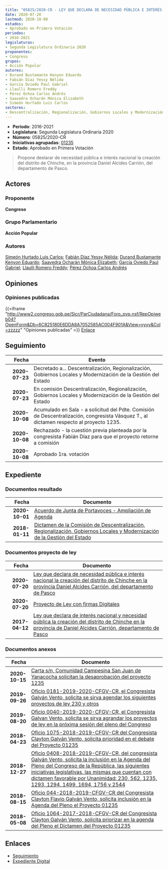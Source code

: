 ```yaml
---
title: "05825/2020-CR - LEY QUE DECLARA DE NECESIDAD PÚBLICA E INTERÉS NACIONAL LA CREACIÓN DEL DISTRITO DE CHINCHE EN LA PROVINCIA 'DANIEL ALCIDES CARRIÓN' DEL DEPARTAMENTO DE PASCO"
date: 2020-07-20
lastmod: 2020-10-08
estados:
- Aprobado en Primera Votación
periodos:
- 2016-2021
legislaturas:
- Segunda Legislatura Ordinaria 2020
proponentes:
- Congreso
grupos:
- Acción Popular
autores:
- Durand Bustamante Kenyon Eduardo
- Fabián Díaz Yessy Nélida
- García Oviedo Paul Gabriel
- Llaulli Romero Freddy
- Pérez Ochoa Carlos Andrés
- Saavedra Ocharán Mónica Elizabeth
- Simeón Hurtado Luis Carlos
sectores:
- Descentralización, Regionalización, Gobiernos Locales y Modernización de la Gestión del Estado
---
```

- **Periodo**: 2016-2021
- **Legislatura**: Segunda Legislatura Ordinaria 2020
- **Número**: 05825/2020-CR
- **Iniciativas agrupadas**: [01235](../../01200/01235)
- **Estado**: Aprobado en Primera Votación

> Propone deelarar de necesidad pública e interés nacional la creación del distrito de Chinche, en la provincia Daniel Alcides Carrión, del departamento de Pasco.


## Actores

### Proponente

**Congreso**

### Grupo Parlamentario

**Acción Popular**

### Autores

[Simeón Hurtado Luis Carlos](mailto:mailto:lsimeon@congreso.gob.pe); [Fabián Díaz Yessy Nélida](mailto:mailto:yfabian@congreso.gob.pe); [Durand Bustamante Kenyon Eduardo](mailto:mailto:kdurand@congreso.gob.pe); [Saavedra Ocharán Mónica Elizabeth](mailto:mailto:msaavedra@congreso.gob.pe); [García Oviedo Paul Gabriel](mailto:mailto:pgarcia@congreso.gob.pe); [Llaulli Romero Freddy](mailto:mailto:fllaulli@congreso.gob.pe); [Pérez Ochoa Carlos Andrés](mailto:mailto:cperezo@congreso.gob.pe)

## Opiniones

### Opiniones publicadas

{{<iframe "http://www2.congreso.gob.pe/Sicr/ParCiudadana/Foro_pvp.nsf/RepOpiweb04?OpenForm&Db=6C825180E6DDA8A7052585AC004F901A&View=yyyy&Col=zzzzz" "Opiniones publicadas" >}}
[Enlace](http://www2.congreso.gob.pe/Sicr/ParCiudadana/Foro_pvp.nsf/RepOpiweb04?OpenForm&Db=6C825180E6DDA8A7052585AC004F901A&View=yyyy&Col=zzzzz)


## Seguimiento

| Fecha | Evento |
|------:|--------|
| **2020-07-23** | Decretado a... Descentralización, Regionalización, Gobiernos Locales y Modernización de la Gestión del Estado |
| **2020-07-23** | En comisión Descentralización, Regionalización, Gobiernos Locales y Modernización de la Gestión del Estado |
| **2020-10-08** | Acumulado en Sala - a solicitud del Pdte. Comisión de Descentralización, congresista Vásquez T., al dictamen respecto al proyecto 1235. |
| **2020-10-08** | Rechazado - la cuestión previa planteada por la congresista Fabián Díaz para que el proyecto retorne a comisión |
| **2020-10-08** | Aprobado 1ra. votación |

## Expediente

### Documentos resultado

| Fecha | Documento |
|------:|-----------|
| **2020-10-01** | [Acuerdo de Junta de Portavoces - Ampliación de Agenda](https://leyes.congreso.gob.pe/Documentos/2016_2021/Acuerdos/Junta_Portavoces/AJP01235-20201001.pdf) |
| **2018-01-11** | [Dictamen de la Comisión de Descentralización, Regionalización, Gobiernos Locales y Modernización de la Gestión del Estado](http://www.leyes.congreso.gob.pe/Documentos/2016_2021/Dictamenes/Proyectos_de_Ley/01235DC08MAY20180111.pdf) |

### Documentos proyecto de ley

| Fecha | Documento |
|------:|-----------|
| **2020-07-20** | [Ley que declara de necesidad pública e interés nacional la creación del distrito de Chinche en la provincia Daniel Alcides Carrión, del departamento de Pasco](http://www.leyes.congreso.gob.pe/Documentos/2016_2021/Proyectos_de_Ley_y_de_Resoluciones_Legislativas/PL05825-20200720.pdf) |
| **2020-07-20** | [Proyecto de Ley con firmas Digitales](http://www.leyes.congreso.gob.pe/Documentos/2016_2021/Proyectos_de_Ley_y_de_Resoluciones_Legislativas/Proyectos_Firmas_digitales/PL05825.pdf) |
| **2017-04-12** | [Ley que declara de interés nacional y necesidad pública la creación del distrito de Chinche en la provincia de Daniel Alcides Carrión, departamento de Pasco](http://www.leyes.congreso.gob.pe/Documentos/2016_2021/Proyectos_de_Ley_y_de_Resoluciones_Legislativas/PL0123520170412.PDF) |

### Documentos anexos

| Fecha | Documento |
|------:|-----------|
| **2020-10-15** | [Carta s/n, Comunidad Campesina San Juan de Yanacocha solicitan la desaprobación del proyecto 1235](http://www.leyes.congreso.gob.pe/Documentos/2016_2021/Oficios/Otras_Instituciones/CARTA-S-N-20201015-COMUNIDAD-YANACOCHA.pdf) |
| **2019-09-26** | [Oficio 0181-2019-2020-CFGV-CR, el Congresista Galván Vento, solicita se sirva agendar los siguientes proyectos de ley 230 y otros](http://www.leyes.congreso.gob.pe/Documentos/2016_2021/Oficios/Congresistas/OFICIO-0181-2019-2020-CFGV-CR.pdf) |
| **2019-08-20** | [Oficio 0040-2019-2020-CFGV-CR, el Congresista Galvan Vento, solicita se sirva agrandar los proyectos de ley en la próxima sesión del pleno del Congreso](http://www.leyes.congreso.gob.pe/Documentos/2016_2021/Oficios/Congresistas/OFICIO-0040-2019-2020-CFGV-CR.pdf) |
| **2018-04-23** | [Oficio 1075-2018-2019-CFGV-CR del Congresista Clayton Galván Vento, solicita prioridad en el debate del Proyecto 01235](http://www.leyes.congreso.gob.pe/Documentos/2016_2021/Oficios/Congresistas/OFICIO-1075-2018-2019-CFGV-CR.pdf) |
| **2018-12-27** | [Oficio 0408-2018-2019-CFGV-CR, del congresista Galván Vento, solicita la inclusión en la Agenda del Pleno del Congreso de la República, las siguientes iniciativas legislativas, las mismas que cuentan con dictamen favorable por Unanimidad: 230, 562, 1235, 1293, 1294, 1499, 1694, 1756 y 2544](http://www.leyes.congreso.gob.pe/Documentos/2016_2021/Oficios/Congresistas/OFICIO-0408-2018-2019-CFGV-CR.pdf) |
| **2018-08-15** | [Oficio 044-2018-2019-CFGV-CR del Congresista Clayton Flavio Galván Vento, solicita inclusión en la Agenda del Pleno el Proyecto 01235](http://www.leyes.congreso.gob.pe/Documentos/2016_2021/Oficios/Congresistas/OFICIO-044-2018-2019-CFGV-CR.pdf) |
| **2018-05-08** | [Oficio 1064-2017-2018-CFGV-CR del Congresista Clayton Galván Vento, solicita priorizar en la agenda del Pleno el Dictamen del Proyecto 01235](http://www.leyes.congreso.gob.pe/Documentos/2016_2021/Oficios/Congresistas/OFICIO-1064-2017-2018-CFGV-CR.pdf) |

## Enlaces

- [Seguimiento](http://www2.congreso.gob.pe/Sicr/TraDocEstProc/CLProLey2016.nsf/f7fff46988ca05b1052578e100829cc7/ddd62808d84b3d1f052585ac006e279d?OpenDocument)
- [Expediente Digital](http://www2.congreso.gob.pe/Sicr/TraDocEstProc/Expvirt_2011.nsf/visbusqptramdoc1621/05825?opendocument)

